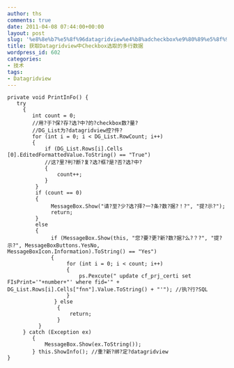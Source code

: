 ```yaml
---
author: ths
comments: true
date: 2011-04-08 07:44:00+00:00
layout: post
slug: '%e8%8e%b7%e5%8f%96datagridview%e4%b8%adcheckbox%e9%80%89%e5%8f%96%e7%9a%84%e5%a4%9a%e8%a1%8c%e6%95%b0%e6%8d%ae'
title: 获取Datagridview中Checkbox选取的多行数据
wordpress_id: 602
categories:
- 技术
tags:
- Datagridview
---
```





    
    private void PrintInFo() {
       try 
         { 
            int count = 0; 
            //用?于?保?存?选?中?的?checkbox数?量?
            //DG_List为?datagridview控?件?
            for (int i = 0; i < DG_List.RowCount; i++) 
            {
                if (DG_List.Rows[i].Cells [0].EditedFormattedValue.ToString() == "True") 
                //这?里?判?断?复?选?框?是?否?选?中?
                { 
                    count++; 
                } 
             } 
             if (count == 0)
             {
                  MessageBox.Show("请?至?少?选?择?一?条?数?据?！?", "提?示?");
                  return;
             }
             else
             { 
                  if (MessageBox.Show(this, "您?要?更?新?数?据?么?？?", "提?示?", MessageBoxButtons.YesNo,    MessageBoxIcon.Information).ToString() == "Yes")
                  { 
                       for (int i = 0; i < count; i++) 
                       { 
                           ps.Pexcute(" update cf_prj_certi set FIsPrint='"+number+"' where fid='" + DG_List.Rows[i].Cells["fnn"].Value.ToString() + "'"); //执?行?SQL
                       } 
                   } else 
                    { 
                        return; 
                    } 
              } 
         } catch (Exception ex)
            {
                MessageBox.Show(ex.ToString()); 
            } this.ShowInfo(); //重?新?绑?定?datagridview
    }  



